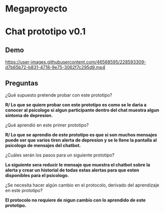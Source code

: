# Megaproyecto

# Chat prototipo v0.1

## Demo

https://user-images.githubusercontent.com/46568595/228593309-d7b65b72-b831-4718-9e75-3062f7c295d9.mp4

## Preguntas

¿Qué supuesto pretende probar con este prototipo?

**R/ Lo que se quiere probar con este prototipo es como se le daria a conocer al psicologo si algun participante dentro del chat muestra algun sintoma de depresion.**

¿Qué aprendió en este primer prototipo?

**R/ Lo que se aprendio de este prototipo es que si son muchos mensajes puede ser que varios tiren alerta de depresion y se le llene la pantalla al psicologo de mensajes del chatbot.**

¿Cuáles serán los pasos para un siguiente prototipo?

**Lo siguiente sera reducir le mensaje que muestra el chatbot sobre la alerta y crear un historial de todas estas alertas para que esten disponibles para el psicologo.**

¿Se necesita hacer algún cambio en el protocolo, derivado del aprendizaje en este prototipo?

**El protocolo no requiere de nigun cambio con lo aprendido de este prototipo.**
